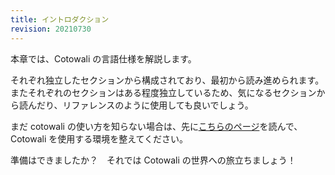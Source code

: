 ```yaml
---
title: イントロダクション
revision: 20210730
---
```


本章では、Cotowali の言語仕様を解説します。

それぞれ独立したセクションから構成されており、最初から読み進められます。またそれぞれのセクションはある程度独立しているため、気になるセクションから読んだり、リファレンスのように使用しても良いでしょう。

まだ cotowali の使い方を知らない場合は、先に[こちらのページ](/ja/docs/getting-started)を読んで、Cotowali を使用する環境を整えてください。

<!-- textlint-disable ja-technical-writing/no-exclamation-question-mark -->

準備はできましたか？　それでは Cotowali の世界への旅立ちましょう！
